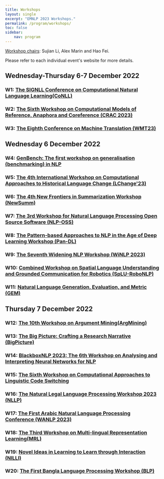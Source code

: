 ```yaml
---
title: Workshops
layout: single
excerpt: "EMNLP 2023 Workshops."
permalink: /program/workshops/
toc: false
sidebar: 
    nav: program
---
```


<!-- Note that while the main conference time zone is Singapore Standard Time (UTC+8), workshop time zones vary. -->

[Workshop chairs](https://2023.emnlp.org/organization/): Sujian Li, Alex Marin and Hao Fei.

Please refer to each individual event's website for more details.

## Wednesday-Thursday 6-7 December 2022

### W1: [The SIGNLL Conference on Computational Natural Language Learning(CoNLL)](https://www.conll.org/2023)


### W2: [The Sixth Workshop on Computational Models of Reference, Anaphora and Coreference (CRAC 2023)](https://sites.google.com/view/crac2023/)


### W3: [The Eighth Conference on Machine Translation (WMT23)](http://www.statmt.org/wmt23/)


## Wednesday 6 December 2022

### W4: [GenBench: The first workshop on generalisation (benchmarking) in NLP](https://genbench.org/workshop/)


### W5: [The 4th International Workshop on Computational Approaches to Historical Language Change (LChange'23)](https://www.changeiskey.org/event/2023-emnlp-lchange/)


### W6: [The 4th New Frontiers in Summarization Workshop (NewSumm)](https://newsumm.github.io/2023/)


### W7: [The 3rd Workshop for Natural Language Processing Open Source Software (NLP-OSS)](https://nlposs.github.io/)


### W8: [The Pattern-based Approaches to NLP in the Age of Deep Learning Workshop (Pan-DL)](https://pan-dl.github.io/)


### W9: [The Seventh Widening NLP Workshop (WiNLP 2023)](https://www.winlp.org/)


### W10: [Combined Workshop on Spatial Language Understanding and Grounded Communication for Robotics (SpLU-RoboNLP)](https://splu-robonlp-2023.github.io/)


### W11: [Natural Language Generation, Evaluation, and Metric (GEM)](https://gem-benchmark.com/workshop)



## Thursday 7 December 2022



### W12: [The	10th Workshop on Argument Mining(ArgMining)](https://argmining-org.github.io/2023/)


### W13: [The Big Picture: Crafting a Research Narrative (BigPicture)](https://www.bigpictureworkshop.com/)


### W14: [BlackboxNLP 2023: The 6th Workshop on Analysing and Interpreting Neural Networks for NLP](https://blackboxnlp.github.io)


### W15: [The Sixth Workshop on Computational Approaches to Linguistic Code Switching](https://code-switching.github.io/2023)


### W16: [The Natural Legal Language Processing Workshop 2023 (NLLP)](https://nllpw.org/workshop/)


### W17: [The First Arabic Natural Language Processing Conference (WANLP 2023)](https://wanlp2023.sigarab.org/)


### W18: [The Third Workshop on Multi-lingual Representation Learning(MRL)](https://sigtyp.github.io/ws2023-mrl.html)


### W19: [Novel Ideas in Learning to Learn through Interaction (NILLI)](https://www.cs.mcgill.ca/~pparth2/nilli_workshop_2023)


### W20: [The First Bangla Language Processing Workshop (BLP)](https://blp-workshop.github.io/)
